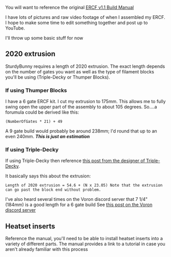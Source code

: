 You will want to reference the original [ERCF v1.1 Build Manual](https://github.com/EtteGit/EnragedRabbitProject/blob/main/Documentation/ERCF_Manual.pdf)

I have lots of pictures and raw video footage of when I assembled my ERCF. I hope to make some time to edit something 
together and post up to YouTube. 


I'll throw up some basic stuff for now

## 2020 extrusion
SturdyBunny requires a length of 2020 extrusion. The exact length depends on the number of gates you want
as well as the type of filament blocks you'll be using (Triple-Decky or Thumper Blocks).

### If using Thumper Blocks
I have a 6 gate ERCF kit. I cut my extrusion to 175mm. This allows me to fully swing open the upper part of the assembly to about 105 degrees.
So....a forumula could be derived like this:

```
(NumberOfGates * 21) + 49
```

A 9 gate build would probably be around 238mm; I'd round that up to an even 240mm. ***This is just an estimation***


### If using Triple-Decky
If using Triple-Decky then reference [this post from the designer of Triple-Decky](https://discord.com/channels/460117602945990666/909743915475816458/1152197493937934446).

It basically says this about the extrusion:
```
Length of 2020 extrusion = 54.6 + (N x 23.05) Note that the extrusion can go past the block end without problem.
```

I've also heard several times on the Voron discord server that 7 1/4" (184mm) is a good length for a 6 gate build
See [this post on the Voron discord server](https://discord.com/channels/460117602945990666/909743915475816458/1172548137211142154)

## Heatset inserts
Reference the manual, you'll need to be able to install heatset inserts into a variety of different parts. The manual
provides a link to a tutorial in case you aren't already familiar with this process

